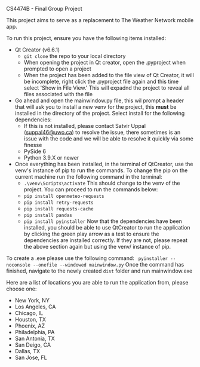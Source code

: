 CS4474B - Final Group Project

This project aims to serve as a replacement to The Weather Network mobile app. 


To run this project, ensure you have the following items installed:
  - Qt Creator (v6.6.1)
      - ```git clone``` the repo to your local directory
      - When opening the project in Qt creator, open the .pyproject when prompted to open a project
      - When the project has been added to the file view of Qt Creator, it will be incomplete, right click the .pyproject file again and this time select 'Show in File View.' This will expadnd the project to reveal all files associated with the file
  - Go ahead and open the mainwindow.py file, this wil prompt a header that will ask you to install a new venv for the project, this **must** be installed in the directory of the project. Select install for the following dependencies:
      - If this is not installed, please contact Satvir Uppal (suppal46@uwo.ca) to resolve the issue, there sometimes is an issue with the code and we will be able to resolve it quickly via some finesse
      - PySide 6
      - Python 3.9.X or newer
  - Once everything has been installed, in the terminal of QtCreator, use the venv's instance of pip to run the commands. To change the pip on the current machine run the following command in the terminal:  
      - ```.\venv\Scripts\activate``` This should change to the venv of the project. You can proceed to run the commands below:
      - ```pip install openmeteo-requests```
      - ```pip install retry-requests```
      - ```pip install requests-cache```
      - ```pip install pandas```
      - ```pip install pyinstaller```
Now that the dependencies have been installed, you should be able to use QtCreator to run the application by clicking the green play arrow as a test to ensure the dependencies are installed correctly. If they are not, please repeat the above section again but using the venv/ instance of pip.

To create a .exe please use the following command:
``` pyinstaller --noconsole --onefile --windowed mainwindow.py```
Once the command has finished, navigate to the newly created ```dist``` folder and run mainwindow.exe

Here are a list of locations you are able to run the application from, please choose one:
- New York, NY
- Los Angeles, CA
- Chicago, IL
- Houston, TX
- Phoenix, AZ
- Philadelphia, PA
- San Antonia, TX
- San Deigo, CA
- Dallas, TX
- San Jose, FL
    
